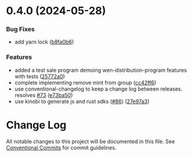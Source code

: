 # 0.4.0 (2024-05-28)


### Bug Fixes

* add yarn lock ([b8fa0b6](https://github.com/wen-community/wen-program-library/commit/b8fa0b65aee79fbb980a4a1ba096b6578a54ea50))


### Features

* added a test sale program demoing wen-distribution-program features with tests ([25772a0](https://github.com/wen-community/wen-program-library/commit/25772a0e4fcad4515d6225b2ff47a12ad939404c))
* complete implementing remove mint from group ([cc42ff6](https://github.com/wen-community/wen-program-library/commit/cc42ff65eeb0add98d4000b0bda9a79b270912df))
* use conventional-changelog to keep a change log between releases. resolves [#73](https://github.com/wen-community/wen-program-library/issues/73) ([e73ba50](https://github.com/wen-community/wen-program-library/commit/e73ba509299f2a705aa817d8ee36e556f95f02e4))
* use kinobi to generate js and rust sdks ([#86](https://github.com/wen-community/wen-program-library/issues/86)) ([27e97a3](https://github.com/wen-community/wen-program-library/commit/27e97a37350562bd267956c170cabd19fb9a0a43))



# Change Log

All notable changes to this project will be documented in this file.
See [Conventional Commits](https://conventionalcommits.org) for commit guidelines.
